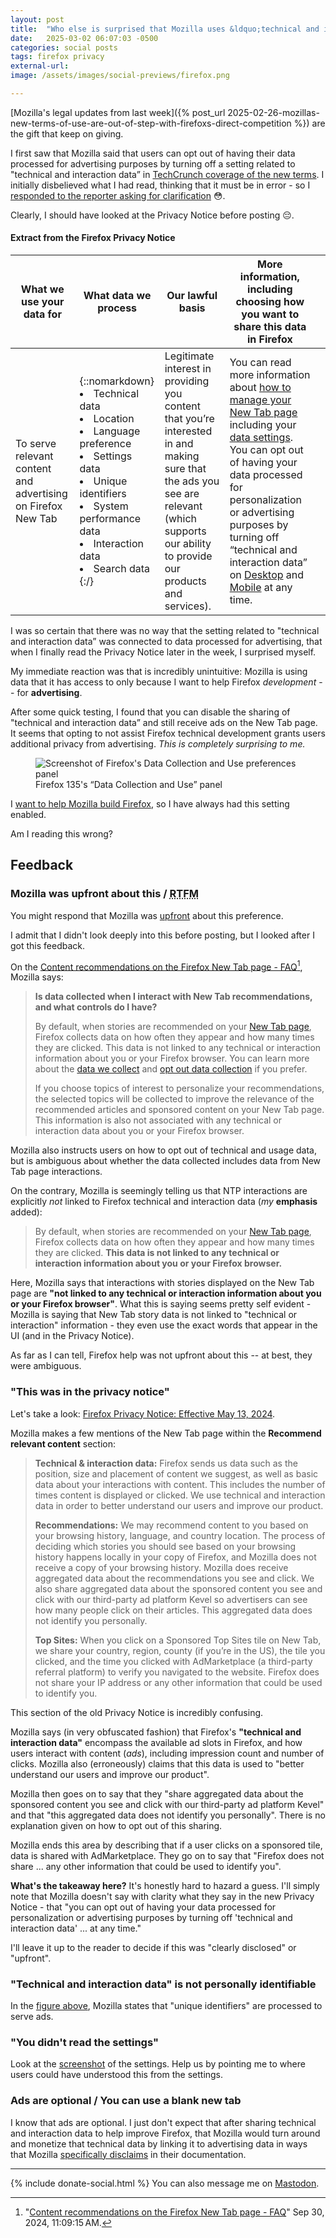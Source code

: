 ```yaml
---
layout: post
title:  "Who else is surprised that Mozilla uses &ldquo;technical and interaction data&rdquo; for advertising purposes on the New Tab Page?"
date:   2025-03-02 06:07:03 -0500
categories: social posts
tags: firefox privacy
external-url:
image: /assets/images/social-previews/firefox.png

---
```


[Mozilla's legal updates from last week]({% post_url 2025-02-26-mozillas-new-terms-of-use-are-out-of-step-with-firefoxs-direct-competition %}) are the gift that keep on giving.

I first saw that Mozilla said that users can opt out of having their data processed for advertising purposes by turning off a setting related to "technical and interaction data” in [TechCrunch coverage of the new terms](https://techcrunch.com/2025/02/28/mozilla-responds-to-backlash-over-new-terms-saying-its-not-using-peoples-data-for-ai/). I initially disbelieved what I had read, thinking that it must be in error - so I [responded to the reporter asking for clarification](https://mastodon.social/@yoasif/114082976581721155) 😳.

Clearly, I should have looked at the Privacy Notice before posting 😔. 

#### Extract from the Firefox Privacy Notice

| What we use your data for                                    | What data we process                                                                                                                                                                                                 | Our lawful basis                                                                                                                                                                              | More information, including choosing how you want to share this data in Firefox                                                                                                                                                                                                         |   |
|--------------------------------------------------------------|----------------------------------------------------------------------------------------------------------------------------------------------------------------------------------------------------------------------|-----------------------------------------------------------------------------------------------------------------------------------------------------------------------------------------------|-----------------------------------------------------------------------------------------------------------------------------------------------------------------------------------------------------------------------------------------------------------------------------------------|---|
| To serve relevant content and advertising on Firefox New Tab | {::nomarkdown}<li>Technical data</li><li>Location</li><li>Language preference</li><li>Settings data</li><li>Unique identifiers</li><li>System performance data</li><li>Interaction data</li><li>Search data</li>{:/} | Legitimate interest in providing you content that  you’re interested in and making sure that the ads you see are relevant  (which supports our ability to provide our products and services). | You can read more information about [how to manage your New Tab page](https://support.mozilla.org/kb/customize-your-new-tab-page) including your [data settings](https://support.mozilla.org/kb/sponsor-privacy). You can opt out of having your data processed for personalization or advertising purposes by turning off “technical and interaction data” on [Desktop](https://support.mozilla.org/kb/technical-and-interaction-data) and [Mobile](https://support.mozilla.org/kb/technical-and-interaction-data) at any time. |   |

I was so certain that there was no way that the setting related to "technical and interaction data” was connected to data processed for advertising, that when I finally read the Privacy Notice later in the week, I surprised myself.

My immediate reaction was that is incredibly unintuitive: Mozilla is using data that it has access to only because I want to help Firefox *development* -- for **advertising**. 

After some quick testing, I found that you can disable the sharing of "technical and interaction data” and still receive ads on the New Tab page. It seems that opting to not assist Firefox technical development grants users additional privacy from advertising. *This is completely surprising to me.*

<p>
	<figure>
	<picture>
	  <img src="{{site.url}}/assets/images/social/posts/firefox-data-collection-135-2x.png" alt="Screenshot of Firefox's Data Collection and Use preferences panel" id="screenshot" />
	  <figcaption>Firefox 135's &ldquo;Data Collection and Use&rdquo; panel</figcaption>
	</picture>
</figure>
</p>

I [want to help Mozilla build Firefox](https://bugzilla.mozilla.org/user_profile?user_id=347239), so I have always had this setting enabled.

Am I reading this wrong?

## Feedback

### Mozilla was upfront about this / <abbr title="read the fucking manual">RTFM</abbr>

You might respond that Mozilla was [upfront](https://lemmy.dbzer0.com/comment/17032600) about this preference.

I admit that I didn't look deeply into this before posting, but I looked after I got this feedback.

On the [Content recommendations on the Firefox New Tab page - FAQ](https://support.mozilla.org/en-US/kb/new-tab#w_data-and-privacy)[^1], Mozilla says:

> **Is data collected when I interact with New Tab recommendations, and what controls do I have?**
>
>By default, when stories are recommended on your [New Tab page](https://support.mozilla.org/en-US/kb/about-new-tab-page), Firefox collects data on how often they appear and how many times they are clicked. This data is not linked to any technical or interaction information about you or your Firefox browser. You can learn more about the [data we collect](https://github.com/mozilla/activity-stream/blob/master/docs/v2-system-addon/data_events.md) and [opt out data collection](https://support.mozilla.org/en-US/kb/share-data-mozilla-help-improve-firefox) if you prefer.
>
>If you choose topics of interest to personalize your recommendations, the selected topics will be collected to improve the relevance of the recommended articles and sponsored content on your New Tab page. This information is also not associated with any technical or interaction data about you or your Firefox browser. 

Mozilla also instructs users on how to opt out of technical and usage data, but is ambiguous about whether the data collected includes data from New Tab page interactions.

On the contrary, Mozilla is seemingly telling us that NTP interactions are explicitly *not* linked to Firefox technical and interaction data (*my* **emphasis** added):

> By default, when stories are recommended on your [New Tab page](https://support.mozilla.org/en-US/kb/about-new-tab-page), Firefox collects data on how often they appear and how many times they are clicked. **This data is not linked to any technical or interaction information about you or your Firefox browser.**

Here, Mozilla says that interactions with stories displayed on the New Tab page are **"not linked to any technical or interaction information about you or your Firefox browser"**. What this is saying seems pretty self evident - Mozilla is saying that New Tab story data is not linked to "technical or interaction" information - they even use the exact words that appear in the UI (and in the Privacy Notice).

As far as I can tell, Firefox help was not upfront about this -- at best, they were ambiguous.

### "This was in the privacy notice"

Let's take a look: [Firefox Privacy Notice: Effective May 13, 2024](https://web.archive.org/web/20250221202435/https://www.mozilla.org/en-US/privacy/firefox/).

Mozilla makes a few mentions of the New Tab page within the **Recommend relevant content** section:

> **Technical & interaction data:** Firefox sends us data such as the position, size and placement of content we suggest, as well as basic data about your interactions with content. This includes the number of times content is displayed or clicked. We use technical and interaction data in order to better understand our users and improve our product.
>
> **Recommendations:** We may recommend content to you based on your browsing history, language, and country location. The process of deciding which stories you should see based on your browsing history happens locally in your copy of Firefox, and Mozilla does not receive a copy of your browsing history. Mozilla does receive aggregated data about the recommendations you see and click. We also share aggregated data about the sponsored content you see and click with our third-party ad platform Kevel so advertisers can see how many people click on their articles. This aggregated data does not identify you personally.
>
> **Top Sites:** When you click on a Sponsored Top Sites tile on New Tab, we share your country, region, county (if you’re in the US), the tile you clicked, and the time you clicked with AdMarketplace (a third-party referral platform) to verify you navigated to the website. Firefox does not share your IP address or any other information that could be used to identify you.

This section of the old Privacy Notice is incredibly confusing. 

Mozilla says (in very obfuscated fashion) that Firefox's **"technical and interaction data"** encompass the available ad slots in Firefox, and how users interact with content (*ads*), including impression count and number of clicks. Mozilla also (erroneously) claims that this data is used to "better understand our users and improve our product".

Mozilla then goes on to say that they "share aggregated data about the sponsored content you see and click with our third-party ad platform Kevel" and that "this aggregated data does not identify you personally". There is no explanation given on how to opt out of this sharing.

Mozilla ends this area by describing that if a user clicks on a sponsored tile, data is shared with AdMarketplace. They go on to say that "Firefox does not share ... any other information that could be used to identify you".

**What's the takeaway here?** It's honestly hard to hazard a guess. I'll simply note that Mozilla doesn't say with clarity what they say in the new Privacy Notice - that "you can opt out of having your data processed for personalization or advertising purposes by turning off 'technical and interaction data' ... at any time."

I'll leave it up to the reader to decide if this was "clearly disclosed" or "upfront".

### "Technical and interaction data" is not personally identifiable

In the [figure above](#extract-from-the-firefox-privacy-notice), Mozilla states that "unique identifiers" are processed to serve ads.

### "You didn't read the settings"

Look at the [screenshot](#screenshot) of the settings. Help us by pointing me to where users could have understood this from the settings.

### Ads are optional / You can use a blank new tab

I know that ads are optional. I just don't expect that after sharing technical and interaction data to help improve Firefox, that Mozilla would turn around and monetize that technical data by linking it to advertising data in ways that Mozilla [specifically disclaims](#mozilla-was-upfront-about-this--rtfm) in their documentation.

[^1]: "[Content recommendations on the Firefox New Tab page - FAQ](https://support.mozilla.org/en-US/kb/new-tab/revision/285809)"  Sep 30, 2024, 11:09:15 AM.
[^2]: "[Sponsored shortcuts on the New Tab page](https://support.mozilla.org/en-US/kb/sponsor-privacy/revision/277826)"   Mar 12, 2024, 2:17:43 PM.

---

{% include donate-social.html %} You can also message me on [Mastodon](https://mastodon.social/@yoasif).
